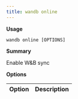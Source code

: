 ```yaml
---
title: wandb online
---
```


**Usage**

`wandb online [OPTIONS]`

**Summary**

Enable W&B sync


**Options**

| **Option** | **Description** |
| :--- | :--- |



